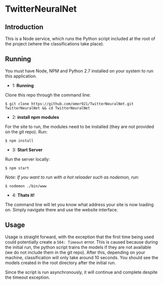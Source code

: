 # TwitterNeuralNet

## Introduction
This is a Node service, which runs the Python script included at the root of the project (where the classifications take place). 


## Running
You must have Node, NPM and Python 2.7 installed on your system to run this application. 

- 1: **Running**

Clone this repo through the command line:

`$ git clone https://github.com/omer921/TwitterNeuralNet.git TwitterNeuralNet && cd TwitterNeuralNet`

- 2: **install npm modules** 

For the site to run, the modules need to be installed (they are not provided on the git repo). Run:

`$ npm install`

- 3: **Start Server**

Run the server locally:

`$ npm start`

_Note: If you want to run with a hot reloader such as nodemon, run:_

`$ nodemon ./bin/www`

- 4: **Thats it!**

The command line will let you know what address your site is now loading on. Simply navigate there and use the website interface. 

## Usage
Usage is straight forward, with the exception that the first time being used could potentially create a `504: Timeout` error. This is caused because during the initial run, the python script trains the models if they are not available (we do not include them in the git repo). After this, depending on your machine, classification will only take around 10 seconds. You should see the models created in the root directory after the initial run. 

Since the script is run asynchronously, it will continue and complete despite the timeout exception. 
